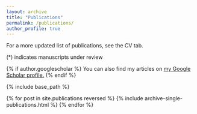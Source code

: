 ```yaml
---
layout: archive
title: "Publications"
permalink: /publications/
author_profile: true
---
```


For a more updated list of publications, see the CV tab.

(*) indicates manuscripts under review

{% if author.googlescholar %}
  You can also find my articles on <u><a href="{{author.googlescholar}}">my Google Scholar profile</a>.</u>
{% endif %}

{% include base_path %}

{% for post in site.publications reversed %}
  {% include archive-single-publications.html %}
{% endfor %}
